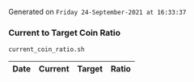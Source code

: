 Generated on `Friday 24-September-2021 at 16:33:37`

### Current to Target Coin Ratio
`current_coin_ratio.sh`

Date|Current|Target|Ratio
---|---|---|---
